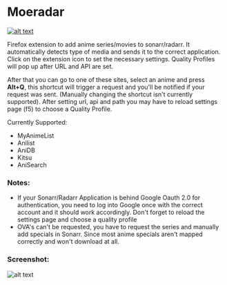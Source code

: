 # Moeradar
[![alt text](https://ffp4g1ylyit3jdyti1hqcvtb-wpengine.netdna-ssl.com/addons/files/2015/11/get-the-addon.png "Firefox Addon")](https://addons.mozilla.org/firefox/downloads/file/3622378/moeradar-1.2.3a-an+fx.xpi?src=devhub "Moeradar Firefox edition")

Firefox extension to add anime series/movies to sonarr/radarr. It automatically detects type of media and sends it to the correct application.
Click on the extension icon to set the necessary settings. Quality Profiles will pop up after URL and API are set. 

After that you can go to one of these sites, select an anime and press **Alt+Q**, this shortcut will trigger a request and you'll be notified if your request was sent. (Manually changing the shortcut isn't currently supported). 
After setting url, api and path you may have to reload settings page (f5) to choose a Quality Profile. 

Currently Supported:
- MyAnimeList
- Anilist
- AniDB
- Kitsu
- AniSearch

### Notes:
- If your Sonarr/Radarr Application is behind Google Oauth 2.0 for authentication, you need to log into Google once with the correct account and it should work accordingly. Don't forget to reload the settings page and choose a quality profile
- OVA's can't be requested, you have to request the series and manually add specials in Sonarr. Since most anime specials aren't mapped correctly and won't download at all.

### Screenshot:
![alt text](https://dev.nightcloud.moe/screenshots-github/moeradar.png "Screenshot")
